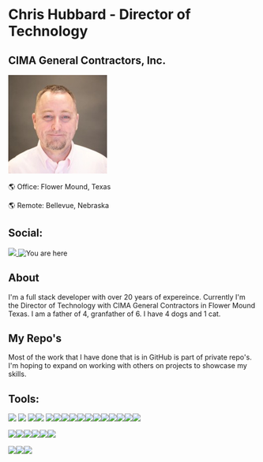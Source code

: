 # Chris Hubbard - Director of Technology
## CIMA General Contractors, Inc.
![Alt text](image.png) 

:earth_americas: Office: Flower Mound, Texas

:earth_americas: Remote: Bellevue, Nebraska



## Social: 
<a href="https://www.linkedin.com/in/chubbardsr/"> <img src="https://img.shields.io/badge/LinkedIn-0077B5?style=for-the-badge&logo=linkedin&logoColor=white">
</a>
<img title="You are here" src="https://img.shields.io/badge/GitHub-100000?style=for-the-badge&logo=github&logoColor=white">

## About
I'm a full stack developer with over 20 years of expereince.  Currently I'm the Director of Technology with CIMA General Contractors in Flower Mound Texas.  I am a father of 4, granfather of 6.  I have 4 dogs and 1 cat.  

## My Repo's
Most of the work that I have done that is in GitHub is part of private repo's.  I'm hoping to expand on working with others on projects to showcase my skills.

## Tools:
<img src='https://img.shields.io/badge/Angular-DD0031?style=for-the-badge&logo=angular&logoColor=white'> <img src='https://img.shields.io/badge/TypeScript-007ACC?style=for-the-badge&logo=typescript&logoColor=white'> <img src='https://img.shields.io/badge/Node.js-43853D?style=for-the-badge&logo=node.js&logoColor=white'><img src='https://img.shields.io/badge/Microsoft_SQL_Server-CC2927?style=for-the-badge&logo=microsoft-sql-server&logoColor=white'> <img src="https://img.shields.io/badge/C%23-239120?style=for-the-badge&logo=c-sharp&logoColor=white"><img src='https://img.shields.io/badge/HTML-239120?style=for-the-badge&logo=html5&logoColor=white'><img src='https://img.shields.io/badge/CSS-239120?&style=for-the-badge&logo=css3&logoColor=white'><img src='https://img.shields.io/badge/JavaScript-F7DF1E?style=for-the-badge&logo=javascript&logoColor=black'><img src='https://img.shields.io/badge/HTML5-E34F26?style=for-the-badge&logo=html5&logoColor=white'><img src='	https://img.shields.io/badge/PHP-777BB4?style=for-the-badge&logo=php&logoColor=white'><img src='https://img.shields.io/badge/jQuery-0769AD?style=for-the-badge&logo=jquery&logoColor=white'><img src='https://img.shields.io/badge/MySQL-00000F?style=for-the-badge&logo=mysql&logoColor=white'><img src="https://img.shields.io/badge/Microsoft_Office-D83B01?style=for-the-badge&logo=microsoft-office&logoColor=white"><img src="https://img.shields.io/badge/Ionic-3880FF?style=for-the-badge&logo=ionic&logoColor=white"><img src="https://img.shields.io/badge/Flutter-02569B?style=for-the-badge&logo=flutter&logoColor=white"><img src="https://img.shields.io/badge/json-5E5C5C?style=for-the-badge&logo=json&logoColor=white">

<img src="https://img.shields.io/badge/VSCode-0078D4?style=for-the-badge&logo=visual%20studio%20code&logoColor=white"><img src="https://img.shields.io/badge/Visual_Studio-5C2D91?style=for-the-badge&logo=visual%20studio&logoColor=white"><img src="https://img.shields.io/badge/Xcode-007ACC?style=for-the-badge&logo=Xcode&logoColor=white"><img src="https://img.shields.io/badge/Notepad++-90E59A.svg?style=for-the-badge&logo=notepad%2B%2B&logoColor=black"><img src="https://img.shields.io/badge/Atom-66595C?style=for-the-badge&logo=Atom&logoColor=white"><img src="https://img.shields.io/badge/Eclipse-2C2255?style=for-the-badge&logo=eclipse&logoColor=white">

<img src="https://img.shields.io/badge/Windows-0078D6?style=for-the-badge&logo=windows&logoColor=white"><img src="https://img.shields.io/badge/Ubuntu-E95420?style=for-the-badge&logo=ubuntu&logoColor=white"><img src="https://img.shields.io/badge/mac%20os-000000?style=for-the-badge&logo=apple&logoColor=white">


